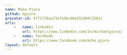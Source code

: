 ```yaml
---
name: Mike Pjura
github: mpjura
gravatar-id: 4ff1776aa73efe3bc0b4251604115b1c
urls:
    -   name: linkedin
        url: https://www.linkedin.com/in/michaelpjura/
    -   name: facebook
        url: https://www.facebook.com/mike.pjura
layout: default
---
```

